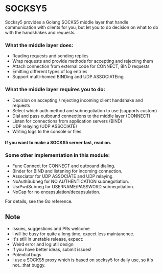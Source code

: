 # SOCKSY5
Socksy5 provides a Golang SOCKS5 middle layer that handle communication with clients 
for you, but let you to do decision on what to do with the handshakes and requests. 

### What the middle layer does: 
- Reading requests and sending replies
- Wrap requests and provide methods for accepting and rejecting them
- Attach connection from external code for CONNECT, BIND requests
- Emitting different types of log entries 
- Support multi-homed BINDing and UDP ASSOCIATEing

### What the middle layer requires you to do: 
- Decision on accepting / rejecting incoming client handshake and requests
- Select which auth method and subnegotiation to use (supports custom)
- Dial and pass outbound connections to the middle layer (CONNECT)
- Listen for connections from application servers (BIND)
- UDP relaying (UDP ASSOCIATE)
- Writing logs to the console or files

#### If you want to make a SOCKS5 server fast, read on. 

### Some other implementation in this module:
- Func Connect for CONNECT and outbound dialing. 
- Binder for BIND and listening for incoming connection. 
- Associator for UDP ASSOCIATE and UDP relaying. 
- NoAuthSubneg for NO AUTHENTICATION subnegotiation. 
- UsrPwdSubneg for USERNAME/PASSWORD subnegotiation. 
- NoCap for no encapsulation/decapsulation. 

For details, see the Go reference. 

## Note
- Issues, suggestions and PRs welcome
- I will be busy for quite a long time, expect less maintanence. 
- It's still in unstable release, expect:
 - Weird error and log util design
  - If you have better ideas, submit issues!
 - Potential bugs
  - I use a SOCKS5 proxy which is based on socksy5 for daily use, so it's not...that buggy. 
